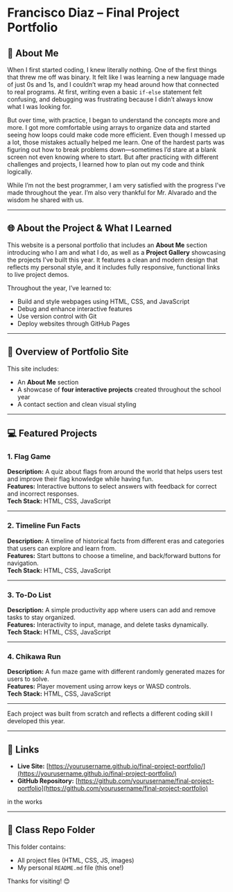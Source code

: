 # Francisco Diaz – Final Project Portfolio

## 👋 About Me

When I first started coding, I knew literally nothing. One of the first things that threw me off was binary. It felt like I was learning a new language made of just 0s and 1s, and I couldn’t wrap my head around how that connected to real programs. At first, writing even a basic `if-else` statement felt confusing, and debugging was frustrating because I didn’t always know what I was looking for. 

But over time, with practice, I began to understand the concepts more and more. I got more comfortable using arrays to organize data and started seeing how loops could make code more efficient. Even though I messed up a lot, those mistakes actually helped me learn. One of the hardest parts was figuring out how to break problems down—sometimes I’d stare at a blank screen not even knowing where to start. But after practicing with different challenges and projects, I learned how to plan out my code and think logically.

While I’m not the best programmer, I am very satisfied with the progress I’ve made throughout the year. I’m also very thankful for Mr. Alvarado and the wisdom he shared with us.

---

## 🌐 About the Project & What I Learned

This website is a personal portfolio that includes an **About Me** section introducing who I am and what I do, as well as a **Project Gallery** showcasing the projects I’ve built this year. It features a clean and modern design that reflects my personal style, and it includes fully responsive, functional links to live project demos.

Throughout the year, I’ve learned to:
- Build and style webpages using HTML, CSS, and JavaScript
- Debug and enhance interactive features
- Use version control with Git
- Deploy websites through GitHub Pages

---

## 🧭 Overview of Portfolio Site

This site includes:
- An **About Me** section
- A showcase of **four interactive projects** created throughout the school year
- A contact section and clean visual styling

---

## 💻 Featured Projects

### 1. Flag Game  
**Description:** A quiz about flags from around the world that helps users test and improve their flag knowledge while having fun.  
**Features:** Interactive buttons to select answers with feedback for correct and incorrect responses.  
**Tech Stack:** HTML, CSS, JavaScript

---

### 2. Timeline Fun Facts  
**Description:** A timeline of historical facts from different eras and categories that users can explore and learn from.  
**Features:** Start buttons to choose a timeline, and back/forward buttons for navigation.  
**Tech Stack:** HTML, CSS, JavaScript

---

### 3. To-Do List  
**Description:** A simple productivity app where users can add and remove tasks to stay organized.  
**Features:** Interactivity to input, manage, and delete tasks dynamically.  
**Tech Stack:** HTML, CSS, JavaScript

---

### 4. Chikawa Run  
**Description:** A fun maze game with different randomly generated mazes for users to solve.  
**Features:** Player movement using arrow keys or WASD controls.  
**Tech Stack:** HTML, CSS, JavaScript

---

Each project was built from scratch and reflects a different coding skill I developed this year.

---

## 🔗 Links

- **Live Site:** [https://yourusername.github.io/final-project-portfolio/](https://yourusername.github.io/final-project-portfolio/)  
- **GitHub Repository:** [https://github.com/yourusername/final-project-portfolio](https://github.com/yourusername/final-project-portfolio)

in the works

---

## 📁 Class Repo Folder

This folder contains:
- All project files (HTML, CSS, JS, images)
- My personal `README.md` file (this one!)

Thanks for visiting! 😊

